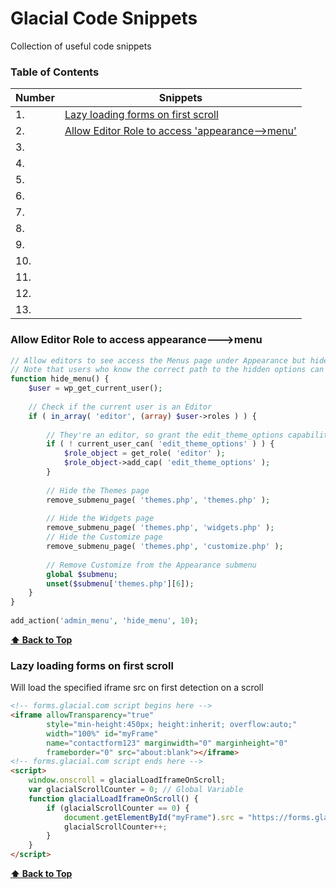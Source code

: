# Glacial Code Snippets

Collection of useful code snippets

### Table of Contents
| Number | Snippets |
|------- | --------- |
|1. | [Lazy loading forms on first scroll](#Lazy-loading-forms-on-first-scroll) |
|2. | [Allow Editor Role to access 'appearance-->menu'](#Allow-Editor-Role-to-access-appearance---menu) |
|3. |
|4. |
|5. |
|6. |
|7. |
|8. |
|9. |
|10. |
|11. |
|12. |
|13. |

### Allow Editor Role to access appearance--->menu
```php
// Allow editors to see access the Menus page under Appearance but hide other options
// Note that users who know the correct path to the hidden options can still access them
function hide_menu() {
 	$user = wp_get_current_user();
	
	// Check if the current user is an Editor
	if ( in_array( 'editor', (array) $user->roles ) ) {
		
		// They're an editor, so grant the edit_theme_options capability if they don't have it
		if ( ! current_user_can( 'edit_theme_options' ) ) {
			$role_object = get_role( 'editor' );
			$role_object->add_cap( 'edit_theme_options' );
		}
		
		// Hide the Themes page
	    remove_submenu_page( 'themes.php', 'themes.php' );
 
	    // Hide the Widgets page
	    remove_submenu_page( 'themes.php', 'widgets.php' );
	    // Hide the Customize page
	    remove_submenu_page( 'themes.php', 'customize.php' );
 
	    // Remove Customize from the Appearance submenu
	    global $submenu;
	    unset($submenu['themes.php'][6]);
	}
}
 
add_action('admin_menu', 'hide_menu', 10);
```
**[⬆ Back to Top](#table-of-contents)**


### Lazy loading forms on first scroll
Will load the specified iframe src on first detection on a scroll
```html
<!-- forms.glacial.com script begins here -->
<iframe allowTransparency="true" 
        style="min-height:450px; height:inherit; overflow:auto;" 
        width="100%" id="myFrame"
        name="contactform123" marginwidth="0" marginheight="0" 
        frameborder="0" src="about:blank"></iframe>
<!-- forms.glacial.com script ends here -->
<script>
    window.onscroll = glacialLoadIframeOnScroll;
    var glacialScrollCounter = 0; // Global Variable
    function glacialLoadIframeOnScroll() {
        if (glacialScrollCounter == 0) {
            document.getElementById("myFrame").src = "https://forms.glacial.com/my-contact-form-FORMIDNUMBER.html";
            glacialScrollCounter++;
        }
    }
</script>
```

**[⬆ Back to Top](#table-of-contents)**
